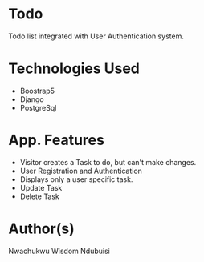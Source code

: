 # Todo
Todo list integrated with User Authentication system.

# Technologies Used
- Boostrap5
- Django
- PostgreSql

# App. Features
- Visitor creates a Task to do, but can't make changes.
- User Registration and Authentication
- Displays only a user specific task.
- Update Task
- Delete Task

# Author(s)
Nwachukwu Wisdom Ndubuisi
